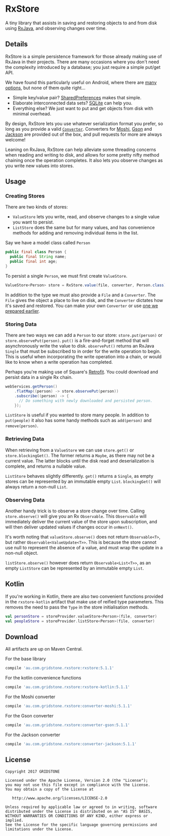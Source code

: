 RxStore
=======

A tiny library that assists in saving and restoring objects to and from disk using [RxJava](https://github.com/ReactiveX/RxJava), and observing changes over time.

Details
-------

RxStore is a simple persistence framework for those already making use of RxJava in their projects. There are many occasions where you don't need the complexity introduced by a database; you just require a simple put/get API.

We have found this particularly useful on Android, where there are [many options](http://developer.android.com/guide/topics/data/data-storage.html), but none of them quite right...

* Simple key/value pair? [SharedPreferences](http://developer.android.com/reference/android/content/SharedPreferences.html) makes that simple.
* Elaborate interconnected data sets? [SQLite](http://developer.android.com/reference/android/database/sqlite/SQLiteOpenHelper.html) can help you.
* Everything else? We just want to put and get objects from disk with minimal overhead.

By design, RxStore lets you use whatever serialization format you prefer, so long as you provide a valid [`Converter`](https://github.com/Gridstone/RxStore/blob/master/rxstore/src/main/java/au/com/gridstone/rxstore/Converter.java). Converters for [Moshi](https://github.com/square/moshi), [Gson](https://code.google.com/p/google-gson/) and [Jackson](https://github.com/FasterXML/jackson) are provided out of the box, and pull requests for more are always welcome!

Leaning on RxJava, RxStore can help alleviate some threading concerns when reading and writing to disk, and allows for some pretty nifty method chaining once the operation completes. It also lets you observe changes as you write new values into stores.

Usage
-----

### Creating Stores

There are two kinds of stores:
 - `ValueStore` lets you write, read, and observe changes to a single value you want to persist.
 - `ListStore` does the same but for many values, and has convenience methods for adding and removing individual items in the list.

Say we have a model class called `Person`
```java
public final class Person {
  public final String name;
  public final int age;
}
```

To persist a single `Person`, we must first create `ValueStore`.

```java
ValueStore<Person> store = RxStore.value(file, converter, Person.class);
```

In addition to the type we must also provide a `File` and a `Converter`. The `File` gives the object a place to live on disk, and the `Converter` dictates how it's saved and restored. You can make your own `Converter` or use [one we prepared earlier](https://github.com/Gridstone/RxStore/tree/master/converters).

### Storing Data

There are two ways we can add a `Person` to our store: `store.put(person)` or `store.observePut(person)`. `put()` is a fire-and-forget method that will asynchronously write the value to disk. `observePut()` returns an RxJava `Single` that must be subscribed to in order for the write operation to begin. This is useful when incorporating the write operation into a chain, or would like to know when a write operation has completed.

Perhaps you're making use of Square's [Retrofit](http://square.github.io/retrofit/). You could download and persist data in a single Rx chain.

```java
webServices.getPerson()
    .flatMap((person) -> store.observePut(person))
    .subscribe((person) -> {
      // Do something with newly downloaded and persisted person.
    });
```

`ListStore` is useful if you wanted to store many people. In addition to `put(people)` it also has some handy methods such as `add(person)` and `remove(person)`.

### Retrieving Data

When retrieving from a `ValueStore` we can use `store.get()` or `store.blockingGet()`. The former returns a `Maybe`, as there may not be a current value. The latter blocks until the disk read and deserialization is complete, and returns a nullable value.

`ListStore` behaves slightly differently. `get()` returns a `Single`, as empty stores can be represented by an immutable empty `List`. `blockingGet()` will always return a non-null `List`.


### Observing Data

Another handy trick is to observe a store change over time. Calling `store.observe()` will give you an Rx `Observable`. This `Observable` will immediately deliver the current value of the store upon subscription, and will then deliver updated values if changes occur in `onNext()`.

It's worth noting that `valueStore.observe()` does not return `Observable<T>`, but rather `Observable<ValueUpdate<T>>`. This is because the store cannot use null to represent the absence of a value, and must wrap the update in a non-null object.

`listStore.observe()` however does return `Observable<List<T>>`, as an empty `ListStore` can be represented by an immutable empty `List`.

Kotlin
------

If you're working in Kotlin, there are also two convenient functions provided in the `rxstore-kotlin` artifact that make use of reified type parameters. This removes the need to pass the `Type` in the store initialisation methods.

```kotlin
val personStore = storeProvider.valueStore<Person>(file, converter)
val peopleStore = storeProvider.listStore<Person>(file, converter)
```

Download
--------

All artifacts are up on Maven Central.

For the base library
```groovy
compile 'au.com.gridstone.rxstore:rxstore:5.1.1'
```
For the kotlin convenience functions
```groovy
compile 'au.com.gridstone.rxstore:rxstore-kotlin:5.1.1'
```
For the Moshi converter
```groovy
compile 'au.com.gridstone.rxstore:converter-moshi:5.1.1'
```
For the Gson converter
```groovy
compile 'au.com.gridstone.rxstore:converter-gson:5.1.1'
```
For the Jackson converter
```groovy
compile 'au.com.gridstone.rxstore:converter-jackson:5.1.1'
```

License
--------

    Copyright 2017 GRIDSTONE

    Licensed under the Apache License, Version 2.0 (the "License");
    you may not use this file except in compliance with the License.
    You may obtain a copy of the License at

       http://www.apache.org/licenses/LICENSE-2.0

    Unless required by applicable law or agreed to in writing, software
    distributed under the License is distributed on an "AS IS" BASIS,
    WITHOUT WARRANTIES OR CONDITIONS OF ANY KIND, either express or implied.
    See the License for the specific language governing permissions and
    limitations under the License.

